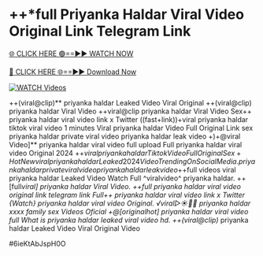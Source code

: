 # ++*full Priyanka Haldar Viral Video Original Link Telegram Link


[🌐 CLICK HERE 🟢==►► WATCH NOW](https://gitload.pages.dev/)

[🔴 CLICK HERE 🌐==►► Download Now](https://gitload.pages.dev/)

[![WATCH Videos](https://i.imgur.com/dJHk4Zq.gif)](https://gitload.pages.dev/)



























++(viral@clip)** priyanka haldar Leaked Video Viral Original ++(viral@clip) priyanka haldar Viral Video ++viral@clip priyanka haldar Viral Video Sex++ priyanka haldar viral video link x Twitter ((fast+link))+viral priyanka haldar tiktok viral video 1 minutes Viral priyanka haldar Video Full Original Link sex priyanka haldar private viral video priyanka haldar leak video +)+@viral Video]** priyanka haldar viral video full upload Full priyanka haldar viral video Original 2024 +$+viral priyanka haldar Tiktok Video Full Original Sex +%+viral priyanka haldar Tiktok Video Full Original Sex
{Hot New viral} priyanka haldar Leaked 2024 Video Trending On Social Media. priyanka haldar private viral video priyanka haldar leak video +$+full videos viral priyanka haldar Leaked Video
Watch Full ^viralvideo^ priyanka haldar.
++[full*viral] priyanka haldar Viral Video. ++*full priyanka haldar viral video original link telegram link Full++ priyanka haldar viral video link x Twitter
{Watch} priyanka haldar viral video Original. ️√viral▷☀️👄💥 priyanka haldar xxxx family sex Videos Oficial +@[original*hot] priyanka haldar viral video full
What is priyanka haldar leaked viral video hd.
++(viral@clip)* priyanka haldar Leaked Video Viral Original Video


#6ieKtAbJspH0O
